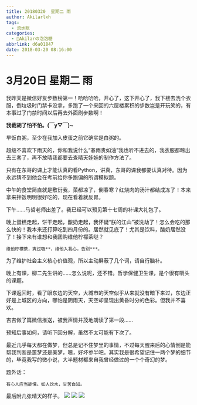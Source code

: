```yaml
---
title: 20180320  星期二 雨
author: Akilarlxh
tags:
  - 流水账
categories:
  - 🍬Akilarの泡泡糖
abbrlink: d6a01847
date: 2018-03-20 08:16:00
---
```

# 3月20日 星期二 雨

我昨天是微信好友步数榜第一！哈哈哈哈，开心了，这下开心了，我下楼去洗个衣服，倒垃圾时门禁卡没拿，多跑了一个来回的六层楼累积的步数岂是开玩笑的，有本事过了门禁时间以后再去外面刷步数啊！

**我截胡了怕不怕。(￣y▽￣)~**

早饭白粥，至少在我加入皮蛋之前它确实是白粥的。

超级不喜欢下雨天的，你和我说什么“春雨贵如油”我也听不进去的，我衣服都晾出去三套了，再不放晴我都要去查晴天娃娃的制作方法了。

只有在东哥的课上才能认真的看Python，讲真，东哥的课我都要认真对待。因为永远猜不到他会在考前给你多跑偏的所谓模拟题。

中午的食堂简直就是敷衍我，菜都凉了，倒春寒？红烧肉的汤汁都结成冻了！本来拿来拌饭明明很好吃的，现在看着就反胃。

下午……马哲老师出差了。我已经可以预见第十七周的补课大礼包了。

晚上蛋糕走起，饼干走起，酸奶走起，我怀疑“朕的江山”被洗劫了！怎么会吃的那么快的！我本来还打算吃到四月份的。居然就见底了！尤其是饮料，酸奶居然没了！接下来有谁想和我团购维他柠檬茶哒？
```
维他柠檬茶，爽过吸**，维他入我心，告别***。
```
为了维护社会主义核心价值观，所以主动屏蔽了几个词，请自行脑补。

晚上有课，柳二先生讲的……怎么说呢，还不错。哲学保健卫生课，是个很有嚼头的课题。

下课返回时，看了眼东边的天空，大城市的天空似乎从来就没有暗下来过，东边正好是上城区的方向，哪怕是阴雨天，天空却呈现出黄昏时分的色彩。但我并不喜欢。

吉吉做了篇微信推送，被我声情并茂地朗读了第一段……

预知后事如何，请听下回分解，虽然不太可能有下次了。

最近几乎每天都在做梦，但总是记不住梦里的事情，不过每天醒来后的心情倒是能帮我判断是噩梦还是美梦，嗯，好坏参半吧。其实我是很希望记住一两个梦的细节的，毕竟我写的微小说，大半题材都来自我曾经做过的一个个奇幻的梦。

题外话：
```
有心人应当能懂。如人饮水，甘苦自知。
```
最后附几张晴天的样子。
![](https://s2.ax1x.com/2019/04/10/AT01Dx.jpg)
![](https://s2.ax1x.com/2019/04/10/AT03b6.jpg)
![](https://s2.ax1x.com/2019/04/10/AT0lK1.jpg)
